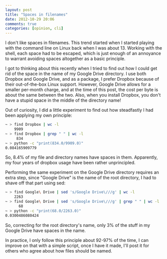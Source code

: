 ```yaml
---
layout: post
title: "Spaces in filenames"
date: 2012-10-29 20:06
comments: true
categories: [opinion, cli]
---
```


I don't like spaces in filenames. This trend started when I started playing with the command line on Linux 
back when I was about 13. Working with the shell, each space had to be escaped, which is just enough of an 
annoyance to warrant avoiding spaces altogether as a basic principle. 

I got to thinking about this recently when I tried to find out how I could get rid of the space in the name 
of my Google Drive directory. I use both Dropbox and Google Drive, and as a package, I prefer Dropbox because 
of their out-of-the-box Linux support. However, Google Drive allows for a smaller per-month charge, and at the 
time of this post, the cost per byte is about the same between the two. Also, when you install Dropbox, you 
don't have a stupid space in the middle of the directory name!

Out of curiosity, I did a little experiment to find out how steadfastly I had been applying my own principle:

``` bash
~ > find Dropbox | wc -l
    9909
~ > find Dropbox | grep " " | wc -l
     834
~ > python -c "print(834.0/9909.0)"
0.084165909779
```

So, 8.4% of my file and directory names have spaces in them. Apparently, my four years of dropbox usage have 
been rather unprincipled.

Performing the same experiment on the Google Drive directory requires an extra step, since "Google Drive" is 
the name of the root directory, I had to shave off that part using sed:

``` bash 
~ > find Google\ Drive | sed 's/Google Drive\///g' | wc -l
    2263
~ > find Google\ Drive | sed 's/Google Drive\///g' | grep " " | wc -l
      68
~ > python -c "print(68.0/2263.0)"
0.0300486080424
```

So, correcting for the root directory's name, only 3% of the stuff in my Google Drive have spaces in the name.

In practice, I only follow this principle about 92-97% of the time, I can improve on that with a simple script, 
once I have it made, I'll post it for others who agree about how files should be named.
